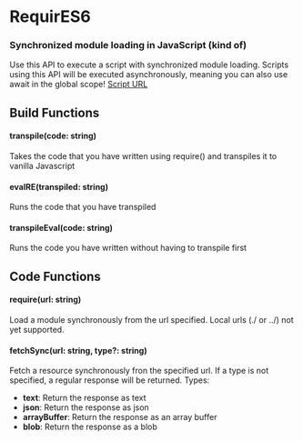 # RequirES6
### Synchronized module loading in JavaScript (kind of)
Use this API to execute a script with synchronized module loading. Scripts using this API will be executed asynchronously, meaning you can also use await in the global scope!
[Script URL](https://kingjango13.github.io/RequirES6/index.js)

## Build Functions
#### transpile(code: string)
Takes the code that you have written using require() and transpiles it to vanilla Javascript

#### evalRE(transpiled: string)
Runs the code that you have transpiled

#### transpileEval(code: string)
Runs the code you have written without having to transpile first

## Code Functions
#### require(url: string)
Load a module synchronously from the url specified. Local urls (./ or ../) not yet supported.

#### fetchSync(url: string, type?: string)
Fetch a resource synchronously fron the specified url. If a type is not specified, a regular response will be returned.
Types:
- **text**: Return the response as text
- **json**: Return the response as json
- **arrayBuffer**: Return the response as an array buffer
- **blob**: Return the response as a blob
